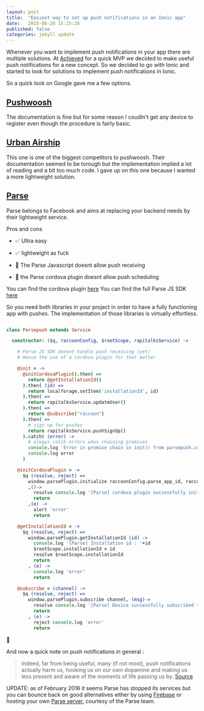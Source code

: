 ```yaml
---
layout: post
title:  "Easiest way to set up push notifications in an Ionic app"
date:   2015-06-20 15:15:26
published: false
categories: jekyll update
---
```

Whenever you want to implement push notifications in your app there are multiple solutions.
At [Achieved][achieved] for a quick MVP we decided to make useful push notifications for a new concept.
So we decided to go with Ionic and started to look for solutions to implement push notifications in Ionic.

So a quick look on Google gave me a few options.

[Pushwoosh][pw]
-

The documentation is fine but for some reason I coudln't get any device to register even though the procedure is fairly basic.

[Urban Airship][urban-airship]
-

This one is one of the biggest competitors to pushwoosh. Their documentation seemed to be torough but the implementation implied a lot of reading and a bit too much code. I gave up on this one because I wanted a more lightweight solution.

[Parse][parse]
-
Parse belongs to Facebook and aims at replacing your backend needs by their lightweight service.

Pros and cons

- :white_check_mark: Ultra easy
- :white_check_mark: lightweight as fuck

- :no_entry_sign: The Parse Javascript doesnt allow push receiving
- :no_entry_sign: the Parse cordova plugin doesnt allow push scheduling

You can find the cordova plugin [here][cordova_plugin]
You can find the full Parse JS SDK [here][js_sdk]

So you need both libraries in your project in order to have a fully functioning app with pushes.
The implementation of those libraries is virtually effortless.


``` coffeescript

class Parsepush extends Service

  constructor: ($q, raccoonConfig, $rootScope, rapitalksService) ->

    # Parse JS SDK doesnt handle push receiving (yet)
    # Hence the use of a cordova plugin for that matter

    @init = ->
      @initCordovaPlugin().then( =>
        return @getInstallationId()
      ).then( (id) =>
        return localforage.setItem('installationId', id)
      ).then( =>
        return rapitalksService.updateUser()
      ).then( =>
        return @subscribe("raccoon")
      ).then( =>
        # sign up for pushes
        return rapitalksService.pushSignUp()
      ).catch( (error) ->
        # always catch errors when chaining promises
        console.log 'Error in promise chain in init() from parsepush.coffee'
        console.log error
      )

    @initCordovaPlugin = ->
      $q (resolve, reject) =>
        window.parsePlugin.initialize raccoonConfig.parse_app_id, raccoonConfig.parse_client_key
        ,()->
          resolve console.log '[Parse] cordova plugin successfully initialized'
          return
        ,(e) ->
          alert 'error'
          return

    @getInstallationId = ->
      $q (resolve, reject) =>
        window.parsePlugin.getInstallationId (id) ->
          console.log '[Parse] Installation id : '+id
          $rootScope.installationId = id
          resolve $rootScope.installationId
          return
        , (e) ->
          console.log 'error'
          return

    @subscribe = (channel) ->
      $q (resolve, reject) =>
        window.parsePlugin.subscribe channel, (msg)->
          resolve console.log '[Parse] Device successfully subscribed to '+channel
          return
        , (e) ->
          reject console.log 'error'
          return

```

:raised_hands:

And now a quick note on push notifications in general :

> Indeed, far from being useful, many (if not most), push notifications actually harm us, hooking us on our own dopamine and making us less present and aware of the moments of life passing us by. [Source][apple-watch]

UPDATE: as of February 2016 it seems Parse has stopped its services but you can bounce back on good alternatives either by using [Firebase][firebase] or hosting your own [Parse server][parse-server], courtesy of the Parse team.

[urban-airship]: http://urbanairship.com/
[apple-watch]: http://techcrunch.com/2015/04/25/the-apple-watch-can-be-a-sixth-sense/?ncid=rss#.6pznpr:euWA
[parse]: https://www.parse.com/
[pw]: https://www.pushwoosh.com/
[cordova_plugin]: https://github.com/benjie/phonegap-parse-plugin
[js_sdk]: https://parse.com/docs/js/guide
[achieved]: https://achieved.co
[firebase]: https://www.producthunt.com/tech/firebase-batch
[parse-server]:https://github.com/ParsePlatform/parse-server?ref=producthunt
